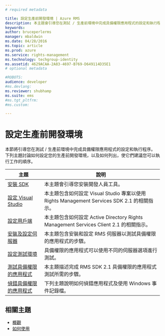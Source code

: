 ```yaml
---
# required metadata

title: 設定生產前開發環境 | Azure RMS
description: 本主題會引導您在測試 / 生產前環境中完成具備權限應用程式的設定和執行程序。
keywords:
author: bruceperlerms
manager: mbaldwin
ms.date: 04/28/2016
ms.topic: article
ms.prod: azure
ms.service: rights-management
ms.technology: techgroup-identity
ms.assetid: 4629ACAA-2A83-4697-B769-D649114D35E1
# optional metadata

#ROBOTS:
audience: developer
#ms.devlang:
ms.reviewer: shubhamp
ms.suite: ems
#ms.tgt_pltfrm:
#ms.custom:

---
```


# 設定生產前開發環境

本節將引導您在測試 / 生產前環境中完成具備權限應用程式的設定和執行程序。 下列主題討論如何設定您的生產前開發環境，以及如何列出，使它們建議您可以執行工作的順序。

|主題|說明|
|-----|-----------|
|[安裝 SDK](create-your-first-rights-aware-application.md)|本主題會引導您安裝開發人員工具。|
|[設定 Visual Studio](how-to-configure-a-visual-studio-project-to-use-the-ad-rms-sdk-2-0.md)|本主題包含如何設定 Visual Studio 專案以使用 Rights Management Services SDK 2.1 的相關指示。|
|[設定用戶端](how-to-configure-the-ad-rms-client-2-0.md)|本主題包含如何設定 Active Directory Rights Management Services Client 2.1 的相關指示。|
|[安裝及設定伺服器](how-to-install-and-configure-an-rms-server.md)|本主題包含安裝和設定 RMS 伺服器以測試具備權限的應用程式的步驟。|
|[設定測試環境](how-to-set-up-your-test-environment.md)|具備權限的應用程式可以使用不同的伺服器選項進行測試。|
|[測試具備權限的應用程式](running-your-first-application.md)|本主題描述完成 RMS SDK 2.1 具備權限的應用程式測試所需的步驟。
|[偵錯具備權限的應用程式](debugging-applications-that-use-ad-rms.md)|下列主題說明如何偵錯應用程式及使用 Windows 事件記錄檔。|


## 相關主題

* [概觀](ad-rms-overview.md)
* [如何使用](how-to-use-msipc.md)
 

 


<!--HONumber=Apr16_HO4-->


